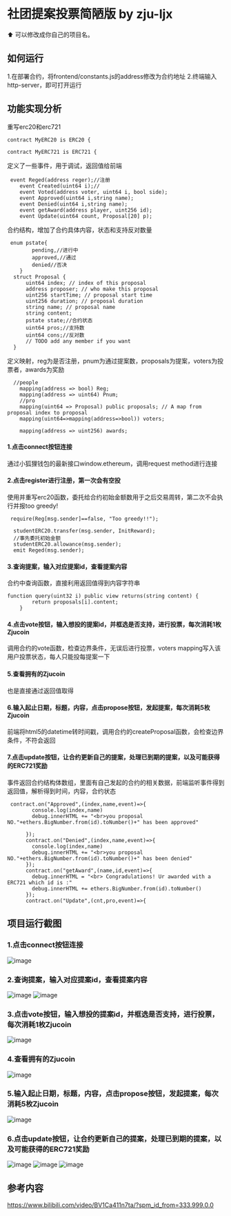 # 社团提案投票简陋版 by zju-ljx

⬆ 可以️修改成你自己的项目名。

## 如何运行

1.在部署合约，将frontend/constants.js的address修改为合约地址
2.终端输入http-server，即可打开运行

## 功能实现分析


重写erc20和erc721
```
contract MyERC20 is ERC20 {
```
```
contract MyERC721 is ERC721 {
```

定义了一些事件，用于调试，返回值给前端
```
 event Reged(address reger);//注册
    event Created(uint64 i);//
    event Voted(address voter, uint64 i, bool side);
    event Approved(uint64 i,string name);
    event Denied(uint64 i,string name);
    event getAward(address player, uint256 id);
    event Update(uint64 count, Proposal[20] p);
```

合约结构，增加了合约具体内容，状态和支持反对数量
```
 enum pstate{
        pending,//进行中
        approved,//通过
        denied//否决
    }
  struct Proposal {
      uint64 index; // index of this proposal
      address proposer; // who make this proposal
      uint256 startTime; // proposal start time
      uint256 duration; // proposal duration
      string name; // proposal name
      string content;
      pstate state;//合约状态
      uint64 pros;//支持数
      uint64 cons;//反对数
      // TODO add any member if you want
  }
```
定义映射，reg为是否注册，pnum为通过提案数，proposals为提案，voters为投票者，awards为奖励
```
  //people
    mapping(address => bool) Reg;
    mapping(address => uint64) Pnum;
    //pro
    mapping(uint64 => Proposal) public proposals; // A map from proposal index to proposal
    mapping(uint64=>mapping(address=>bool)) voters;

    mapping(address => uint256) awards;
```

#### 1.点击connect按钮连接 
通过小狐狸钱包的最新接口window.ethereum，调用request method进行连接

#### 2.点击register进行注册，第一次会有空投
使用并重写erc20函数，委托给合约初始金额数用于之后交易周转，第二次不会执行并报too greedy!
```
 require(Reg[msg.sender]==false, "Too greedy!!");
```
```
  studentERC20.transfer(msg.sender, InitReward);
  //事先委托初始金额
  studentERC20.allowance(msg.sender);
  emit Reged(msg.sender);
```

#### 3.查询提案，输入对应提案id，查看提案内容
合约中查询函数，直接利用返回值得到内容字符串
```
function query(uint32 i) public view returns(string content) {
        return proposals[i].content;
    }
```

#### 4.点击vote按钮，输入想投的提案id，并框选是否支持，进行投票，每次消耗1枚Zjucoin
调用合约的vote函数，检查边界条件，无误后进行投票，voters mapping写入该用户投票状态，每人只能投每提案一下

#### 5.查看拥有的Zjucoin
也是直接通过返回值取得

#### 6.输入起止日期，标题，内容，点击propose按钮，发起提案，每次消耗5枚Zjucoin
前端将html5的datetime转时间戳，调用合约的createProposal函数，会检查边界条件，不符会返回

#### 7.点击update按钮，让合约更新自己的提案，处理已到期的提案，以及可能获得的ERC721奖励
事件返回合约结构体数组，里面有自己发起的合约的相关数据，前端监听事件得到返回值，解析得到时间，内容，合约状态
```
 contract.on("Approved",(index,name,event)=>{
        console.log(index,name)
        debug.innerHTML += "<br>you proposal NO."+ethers.BigNumber.from(id).toNumber()+" has been approved"
        
      });
      contract.on("Denied",(index,name,event)=>{
        console.log(index,name)
        debug.innerHTML += "<br>you proposal NO."+ethers.BigNumber.from(id).toNumber()+" has been denied"
      });
      contract.on("getAward",(name,id,event)=>{
        debug.innerHTML = "<br> Congradulations! Ur awarded with a ERC721 which id is :"
        debug.innerHTML += ethers.BigNumber.from(id).toNumber()
      });
      contract.on("Update",(cnt,pro,event)=>{
```


## 项目运行截图

### 1.点击connect按钮连接 
![image](https://user-images.githubusercontent.com/82871660/200316955-fd62ba3f-0561-4a72-bacc-2e3bca71969f.png)

### 2.查询提案，输入对应提案id，查看提案内容
![image](https://user-images.githubusercontent.com/82871660/200317090-24c17769-7379-4791-9faf-a57131b08d1d.png)
![image](https://user-images.githubusercontent.com/82871660/200317121-78ed2840-a128-4d5d-bcac-a580f03a589c.png)

### 3.点击vote按钮，输入想投的提案id，并框选是否支持，进行投票，每次消耗1枚Zjucoin
![image](https://user-images.githubusercontent.com/82871660/200317963-7fc2172d-c326-4665-8528-c178fbb353a6.png)

### 4.查看拥有的Zjucoin
![image](https://user-images.githubusercontent.com/82871660/200317935-c9727c1b-dc64-4717-a6af-87a870d28968.png)

### 5.输入起止日期，标题，内容，点击propose按钮，发起提案，每次消耗5枚Zjucoin
![image](https://user-images.githubusercontent.com/82871660/200317888-ddadf00b-8dac-454b-85f3-e240cc91c590.png)

### 6.点击update按钮，让合约更新自己的提案，处理已到期的提案，以及可能获得的ERC721奖励
![image](https://user-images.githubusercontent.com/82871660/200318023-d0540395-ae13-4743-910e-18a6c4596591.png)
![image](https://user-images.githubusercontent.com/82871660/200321563-c58e8b52-dae2-454d-a75e-2963dd3e9e5a.png)
![image](https://user-images.githubusercontent.com/82871660/200321660-d61ab940-fafb-49bb-b898-1cb520a7700c.png)


## 参考内容

https://www.bilibili.com/video/BV1Ca411n7ta/?spm_id_from=333.999.0.0


